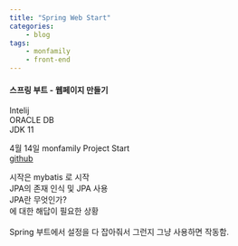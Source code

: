 ```yaml
---
title: "Spring Web Start"
categories:
    - blog
tags:
    - monfamily
    - front-end
---
```


<h4>스프링 부트 - 웹페이지 만들기</h4>

<p>
Intelij<br>
ORACLE DB <br>
JDK 11 <br>
</p>


4월 14일 monfamily Project Start<br>
<a href="https://github.com/spammy7147/monfamily.git" target="_blank">github</a>

시작은 mybatis 로 시작 <br>
JPA의 존재 인식 및 JPA 사용 <br>
JPA란 무엇인가? <br>
에 대한 해답이 필요한 상황 <br>
<br>
Spring 부트에서 설정을 
다 잡아줘서 그런지 그냥 사용하면 작동함. <br>

<br>
